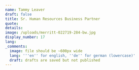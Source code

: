 ```yaml
---
name: Tammy Leaver
draft: false
title: Sr. Human Resources Business Partner
quote:
details:
image: /uploads/merritt-022719-284-bw.jpg
display_number: 17
lang:
_comments:
  image: file should be ~600px wide
  lang: '''en'' for english, ''de'' for german (lowercase)'
  draft: drafts are saved but not published
---
```


